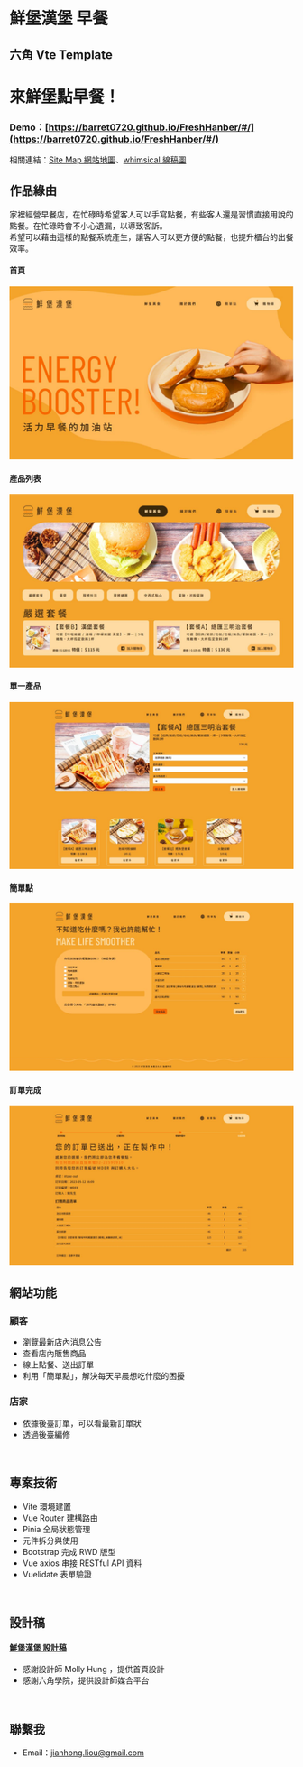 # 鮮堡漢堡 早餐 

## 六角 Vte Template

# 來鮮堡點早餐！
### Demo：[https://barret0720.github.io/FreshHanber/#/](https://barret0720.github.io/FreshHanber/#/)
相關連結：[Site Map 網站地圖](https://whimsical.com/sitemap-2cPys6SMYZe37V4pSNay3Z)、[whimsical 線稿圖](https://whimsical.com/2MFuUh1xvd94cMyCesy5Rs)
</br>

## 作品緣由
家裡經營早餐店，在忙碌時希望客人可以手寫點餐，有些客人還是習慣直接用說的點餐。在忙碌時會不小心遺漏，以導致客訴。<br/>
希望可以藉由這樣的點餐系統產生，讓客人可以更方便的點餐，也提升櫃台的出餐效率。<br/>

#### 首頁
![index page view](src/assets/images/about/indexView.JPG)
#### 產品列表
![products list page view](src/assets/images/about/productsView.JPG)
#### 單一產品
![single product page view](src/assets/images/about/singleProductView.JPG)
#### 簡單點
![we can help](src/assets/images/about/drawView.JPG)
#### 訂單完成
![order page view](src/assets/images/about/orderView.JPG)


## 網站功能
### 顧客
- 瀏覽最新店內消息公告
- 查看店內販售商品
- 線上點餐、送出訂單
- 利用「簡單點」，解決每天早晨想吃什麼的困擾
 
### 店家
- 依據後臺訂單，可以看最新訂單狀
- 透過後臺編修

</br>

## 專案技術
- Vite 環境建置
- Vue Router 建構路由
- Pinia 全局狀態管理
- 元件拆分與使用
- Bootstrap 完成 RWD 版型
- Vue axios 串接 RESTful API 資料
- Vuelidate 表單驗證

</br>


## 設計稿
#### [鮮堡漢堡 設計稿](https://www.figma.com/file/yuvWcrhBKOWDTlEJzCqenj/%E5%85%AD%E8%A7%92---%E9%AE%AE%E5%A0%A1%E6%BC%A2%E5%A0%A1?type=design&node-id=243-299)
- 感謝設計師 Molly Hung ，提供首頁設計
- 感謝六角學院，提供設計師媒合平台
</br>

## 聯繫我
- Email：jianhong.liou@gmail.com

